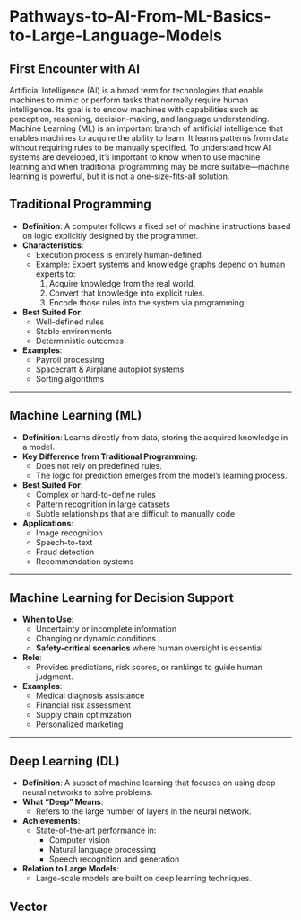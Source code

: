 # Pathways-to-AI-From-ML-Basics-to-Large-Language-Models
## First Encounter with AI

Artificial Intelligence (AI) is a broad term for technologies that enable machines to mimic or perform tasks that normally require human intelligence. Its goal is to endow machines with capabilities such as perception, reasoning, decision-making, and language understanding. Machine Learning (ML) is an important branch of artificial intelligence that enables machines to acquire the ability to learn. It learns patterns from data without requiring rules to be manually specified. To understand how AI systems are developed, it’s important to know when to use machine learning and when traditional programming may be more suitable—machine learning is powerful, but it is not a one-size-fits-all solution.

## Traditional Programming

- **Definition**: A computer follows a fixed set of machine instructions based on logic explicitly designed by the programmer.
- **Characteristics**:
  - Execution process is entirely human-defined.
  - Example: Expert systems and knowledge graphs depend on human experts to:
    1. Acquire knowledge from the real world.
    2. Convert that knowledge into explicit rules.
    3. Encode those rules into the system via programming.
- **Best Suited For**:
  - Well-defined rules
  - Stable environments
  - Deterministic outcomes  
- **Examples**:
  - Payroll processing
  - Spacecraft & Airplane autopilot systems
  - Sorting algorithms

---

## Machine Learning (ML)

- **Definition**: Learns directly from data, storing the acquired knowledge in a model.
- **Key Difference from Traditional Programming**:
  - Does not rely on predefined rules.
  - The logic for prediction emerges from the model’s learning process.
- **Best Suited For**:
  - Complex or hard-to-define rules
  - Pattern recognition in large datasets
  - Subtle relationships that are difficult to manually code
- **Applications**:
  - Image recognition
  - Speech-to-text
  - Fraud detection
  - Recommendation systems

---

## Machine Learning for Decision Support

- **When to Use**:
  - Uncertainty or incomplete information
  - Changing or dynamic conditions
  - **Safety-critical scenarios** where human oversight is essential
- **Role**:
  - Provides predictions, risk scores, or rankings to guide human judgment.
- **Examples**:
  - Medical diagnosis assistance
  - Financial risk assessment
  - Supply chain optimization
  - Personalized marketing

---

## Deep Learning (DL)

- **Definition**: A subset of machine learning that focuses on using deep neural networks to solve problems.
- **What “Deep” Means**:
  - Refers to the large number of layers in the neural network.
- **Achievements**:
  - State-of-the-art performance in:
    - Computer vision
    - Natural language processing
    - Speech recognition and generation
- **Relation to Large Models**:
  - Large-scale models are built on deep learning techniques.
## Vector
